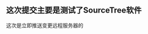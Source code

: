 

这次提交主要是测试了SourceTree软件
------------------------------------------------------------------------------------------
这次是立即推送变更远程服务器的